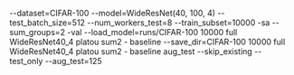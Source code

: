 --dataset=CIFAR-100 --model=WideResNet(40, 100, 4) --test_batch_size=512 --num_workers_test=8 --train_subset=10000 -sa --sum_groups=2 -val --load_model=runs/CIFAR-100 10000 full WideResNet40_4 platou sum2 - baseline --save_dir=CIFAR-100 10000 full WideResNet40_4 platou sum2 - baseline aug_test --skip_existing --test_only --aug_test=125